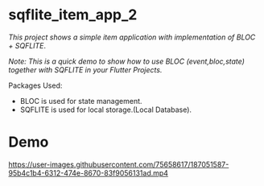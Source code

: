 # sqflite_item_app_2
_This project shows a simple item application with implementation of BLOC + SQFLITE_.

_Note: This is a quick demo to show how to use BLOC (event,bloc,state) together with SQFLITE in your Flutter Projects._

Packages Used:
- BLOC is used for state management.
- SQFLITE is used for local  storage.(Local Database).

# Demo
https://user-images.githubusercontent.com/75658617/187051587-95b4c1b4-6312-474e-8670-83f9056131ad.mp4
